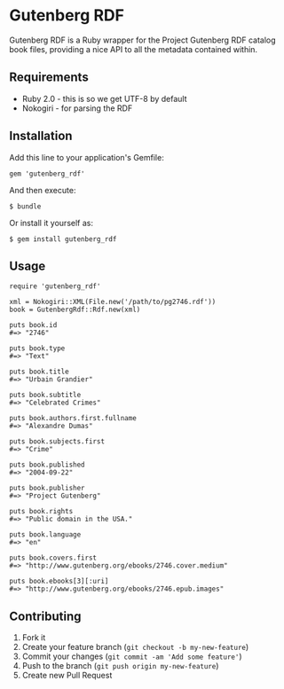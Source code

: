 # Gutenberg RDF

Gutenberg RDF is a Ruby wrapper for the Project Gutenberg RDF catalog book files,
providing a nice API to all the metadata contained within.

## Requirements

*  Ruby 2.0 - this is so we get UTF-8 by default
*  Nokogiri - for parsing the RDF


## Installation

Add this line to your application's Gemfile:

    gem 'gutenberg_rdf'

And then execute:

    $ bundle

Or install it yourself as:

    $ gem install gutenberg_rdf

## Usage

    require 'gutenberg_rdf'

    xml = Nokogiri::XML(File.new('/path/to/pg2746.rdf'))
    book = GutenbergRdf::Rdf.new(xml)

    puts book.id
    #=> "2746"

    puts book.type
    #=> "Text"

    puts book.title
    #=> "Urbain Grandier"

    puts book.subtitle
    #=> "Celebrated Crimes"

    puts book.authors.first.fullname
    #=> "Alexandre Dumas"

    puts book.subjects.first
    #=> "Crime"

    puts book.published
    #=> "2004-09-22"

    puts book.publisher
    #=> "Project Gutenberg"

    puts book.rights
    #=> "Public domain in the USA."

    puts book.language
    #=> "en"

    puts book.covers.first
    #=> "http://www.gutenberg.org/ebooks/2746.cover.medium"

    puts book.ebooks[3][:uri]
    #=> "http://www.gutenberg.org/ebooks/2746.epub.images"


## Contributing

1. Fork it
2. Create your feature branch (`git checkout -b my-new-feature`)
3. Commit your changes (`git commit -am 'Add some feature'`)
4. Push to the branch (`git push origin my-new-feature`)
5. Create new Pull Request
